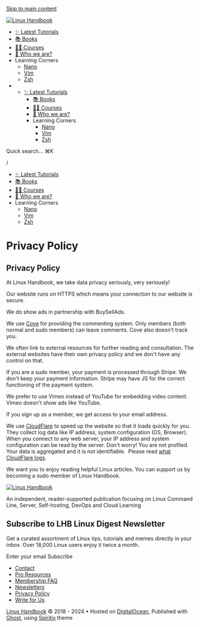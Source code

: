 [Skip to main content](#main)

[![Linux Handbook](https://linuxhandbook.com/content/images/2021/08/linux-handbook-cover.png)](https://linuxhandbook.com/)

* [✨ Latest Tutorials](https://linuxhandbook.com/latest/)
* [📚 Books](https://linuxhandbook.com/ebooks/)
* [👩‍💻 Courses](https://linuxhandbook.com/courses/)
* [🪪 Who we are?](https://linuxhandbook.com/about/)
* Learning Corners
    * [Nano](https://linuxhandbook.com/nano/)
    * [Vim](https://linuxhandbook.com/vim/)
    * [Zsh](https://linuxhandbook.com/zsh/)
* * [✨ Latest Tutorials](https://linuxhandbook.com/latest/)
    * [📚 Books](https://linuxhandbook.com/ebooks/)
    * [👩‍💻 Courses](https://linuxhandbook.com/courses/)
    * [🪪 Who we are?](https://linuxhandbook.com/about/)
    * Learning Corners
        * [Nano](https://linuxhandbook.com/nano/)
        * [Vim](https://linuxhandbook.com/vim/)
        * [Zsh](https://linuxhandbook.com/zsh/)

[](https://twitter.com/linuxhandbook "Twitter")[](https://www.facebook.com/linuxhandbook "Facebook")

Quick search... ⌘K

/

* [✨ Latest Tutorials](https://linuxhandbook.com/latest/)
* [📚 Books](https://linuxhandbook.com/ebooks/)
* [👩‍💻 Courses](https://linuxhandbook.com/courses/)
* [🪪 Who we are?](https://linuxhandbook.com/about/)
* Learning Corners
    * [Nano](https://linuxhandbook.com/nano/)
    * [Vim](https://linuxhandbook.com/vim/)
    * [Zsh](https://linuxhandbook.com/zsh/)

[](https://twitter.com/linuxhandbook "Twitter")[](https://www.facebook.com/linuxhandbook "Facebook")

Privacy Policy
==============

Privacy Policy
--------------

At Linux Handbook, we take data privacy seriously, very seriously!

Our website runs on HTTPS which means your connection to our website is secure.

We do show ads in partnership with BuySellAds.

We use [Cove](https://cove.chat/) for providing the commenting system. Only members (both normal and sudo members) can leave comments. Cove also doesn't track you.

We often link to external resources for further reading and consultation. The external websites have their own privacy policy and we don't have any control on that.

If you are a sudo member, your payment is processed through Stripe. We don't keep your payment information. Stripe may have JS for the correct functioning of the payment system.

We prefer to use Vimeo instead of YouTube for embedding video content. Vimeo doesn't show ads like YouTube.

If you sign up as a member, we get access to your email address.

We use [CloudFlare](https://www.cloudflare.com/) to speed up the website so that it loads quickly for you. They collect log data like IP address, system configuration (OS, Browser). When you connect to any web server, your IP address and system configuration can be read by the server. Don't worry! You are not profiled. Your data is aggregated and it is not identifiable.  Please read [what CloudFlare logs](https://blog.cloudflare.com/what-cloudflare-logs/).

We want you to enjoy reading helpful Linux articles. You can support us by becoming a sudo member of Linux Handbook.

[![Linux Handbook](https://linuxhandbook.com/content/images/2021/08/linux-handbook-cover.png)](https://linuxhandbook.com/)

An independent, reader-supported publication focusing on Linux Command Line, Server, Self-hosting, DevOps and Cloud Learning

Subscribe to LHB Linux Digest Newsletter
----------------------------------------

Get a curated assortment of Linux tips, tutorials and memes directly in your inbox. Over 18,000 Linux users enjoy it twice a month.

Enter your email Subscribe

* [Contact](https://linuxhandbook.com/contact/)
* [Pro Resources](https://linuxhandbook.com/member-resources/)
* [Membership FAQ](https://linuxhandbook.com/membership-faq/)
* [Newsletters](https://linuxhandbook.com/newsletter/)
* [Privacy Policy](https://linuxhandbook.com/privacy-policy/)
* [Write for Us](https://linuxhandbook.com/write-for-us/)

[Linux Handbook](https://linuxhandbook.com/) © 2018 - 2024 • Hosted on [DigitalOcean](https://digitalocean.pxf.io/JzK74r), Published with [Ghost](https://ghost.org/?via=abhishek70), using [Spiritix](https://spiritix.co/?aff=GNoD0) theme

[](https://twitter.com/linuxhandbook "Twitter")[](https://www.facebook.com/linuxhandbook "Facebook")
